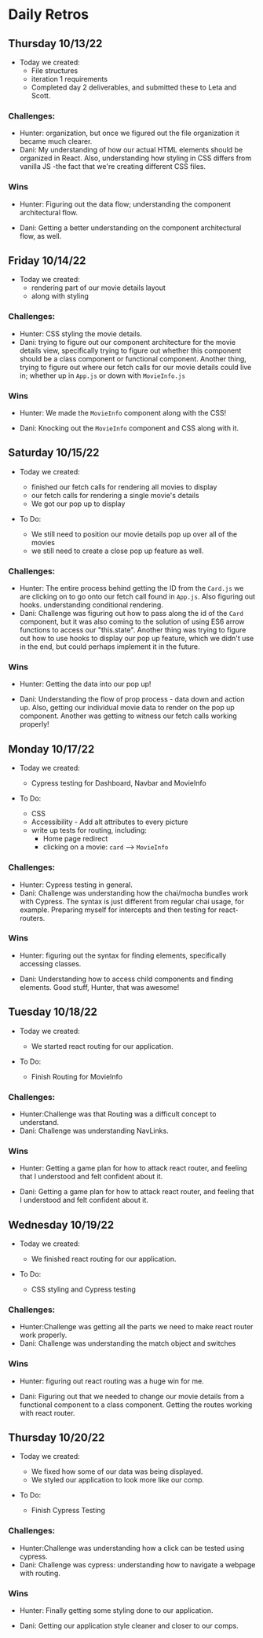 # Daily Retros


## Thursday 10/13/22
- Today we created:
    - File structures
    - iteration 1 requirements
    - Completed day 2 deliverables, and submitted these to Leta and Scott.


### Challenges:
- Hunter: organization, but once we figured out the file organization it became much clearer.
- Dani: My understanding of how our actual HTML elements should be organized in React. Also, understanding how styling in CSS differs from vanilla JS -the fact that we're creating different CSS files.

### Wins
- Hunter: Figuring out the data flow; understanding the component architectural flow. 

- Dani: Getting a better understanding on the component architectural flow, as well.


## Friday 10/14/22
- Today we created:
    - rendering part of our movie details layout
    - along with styling


### Challenges:
- Hunter: CSS styling the movie details.
- Dani: trying to figure out our component architecture for the movie details view, specifically trying to figure out whether this component should be a class component or functional component. Another thing, trying to figure out where our fetch calls for our movie details could live in; whether up in `App.js` or down with `MovieInfo.js`

### Wins
- Hunter: We made the `MovieInfo` component along with the CSS!

- Dani: Knocking out the `MovieInfo` component and CSS along with it.




## Saturday 10/15/22
- Today we created:
    - finished our fetch calls for rendering all movies to display
    - our fetch calls for rendering a single movie's details
    - We got our pop up to display 
    
- To Do:
    - We still need to position our movie details pop up over all of the movies
    - we still need to create a close pop up feature as well. 


### Challenges:
- Hunter: The entire process behind getting the ID from the `Card.js` we are clicking on to go onto our fetch call found in `App.js`. Also figuring out hooks. understanding conditional rendering.
- Dani: Challenge was figuring out how to pass along the id of the `Card` component, but it was also coming to the solution of using ES6 arrow functions to access our "this.state". Another thing was trying to figure out how to use hooks to display our pop up feature, which we didn't use in the end, but could perhaps implement it in the future.

### Wins
- Hunter: Getting the data into our pop up!

- Dani: Understanding the flow of prop process - data down and action up. Also, getting our individual movie data to render on the pop up component. Another was getting to witness our fetch calls working properly!




## Monday 10/17/22
- Today we created:
    - Cypress testing for Dashboard, Navbar and MovieInfo
    
- To Do:
    - CSS
    - Accessibility - Add alt attributes to every picture
    - write up tests for routing, including:
         - Home page redirect
         - clicking on a movie: `card` --> `MovieInfo` 


### Challenges:
- Hunter: Cypress testing in general.
- Dani: Challenge was understanding how the chai/mocha bundles work with Cypress. The syntax is just different from regular chai usage, for example. Preparing myself for intercepts and then testing for react-routers.

### Wins
- Hunter: figuring out the syntax for finding elements, specifically accessing classes.

- Dani: Understanding how to access child components and finding elements. Good stuff, Hunter, that was awesome!



## Tuesday 10/18/22
- Today we created:
    - We started react routing for our application. 
    
- To Do:
    - Finish Routing for MovieInfo


### Challenges:
- Hunter:Challenge was that Routing was a difficult concept to understand. 
- Dani: Challenge was understanding NavLinks. 

### Wins
- Hunter: Getting a game plan for how to attack react router, and feeling that I understood and felt confident about it. 

- Dani: Getting a game plan for how to attack react router, and feeling that I understood and felt confident about it. 



## Wednesday 10/19/22
- Today we created:
    - We finished react routing for our application. 
    
- To Do:
    - CSS styling and Cypress testing


### Challenges:
- Hunter:Challenge was getting all the parts we need to make react router work properly.  
- Dani: Challenge was understanding the match object and switches 

### Wins
- Hunter: figuring out react routing was a huge win for me. 

- Dani: Figuring out that we needed to change our movie details from a functional component to a class component. Getting the routes working with react router. 



## Thursday 10/20/22
- Today we created:
    - We fixed how some of our data was being displayed.
    - We styled our application to look more like our comp.  
    
- To Do:
    - Finish Cypress Testing 


### Challenges:
- Hunter:Challenge was understanding how a click can be tested using cypress. 
- Dani: Challenge was cypress: understanding how to navigate a webpage with routing.

### Wins
- Hunter: Finally getting some styling done to our application. 

- Dani: Getting our application style cleaner and closer to our comps. 